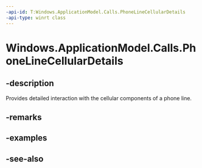 ----api-id: T:Windows.ApplicationModel.Calls.PhoneLineCellularDetails
-api-type: winrt class
---<!-- Class syntax.public class PhoneLineCellularDetails : Windows.ApplicationModel.Calls.IPhoneLineCellularDetails--># Windows.ApplicationModel.Calls.PhoneLineCellularDetails## -descriptionProvides detailed interaction with the cellular components of a phone line.## -remarks## -examples## -see-also